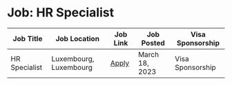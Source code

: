 # Job: HR Specialist

| Job Title | Job Location | Job Link | Job Posted | Visa Sponsorship |
| --- | --- | --- | --- | --- |
| HR Specialist | Luxembourg, Luxembourg | [Apply](https://jobs.smartrecruiters.com/DoclerHolding/743999893714193-hr-specialist) | March 18, 2023 | Visa Sponsorship |
